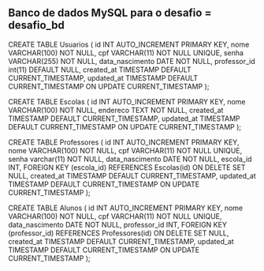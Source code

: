 ## Banco de dados MySQL para o desafio = desafio_bd

CREATE TABLE Usuarios (
    id INT AUTO_INCREMENT PRIMARY KEY,
    nome VARCHAR(100) NOT NULL,
    cpf VARCHAR(11) NOT NULL UNIQUE,
    senha VARCHAR(255) NOT NULL,
    data_nascimento DATE NOT NULL,
    professor_id int(11) DEFAULT NULL,
    created_at TIMESTAMP DEFAULT CURRENT_TIMESTAMP,
    updated_at TIMESTAMP DEFAULT CURRENT_TIMESTAMP ON UPDATE CURRENT_TIMESTAMP
);

CREATE TABLE Escolas (
    id INT AUTO_INCREMENT PRIMARY KEY,
    nome VARCHAR(100) NOT NULL,
    endereco TEXT NOT NULL,
    created_at TIMESTAMP DEFAULT CURRENT_TIMESTAMP,
    updated_at TIMESTAMP DEFAULT CURRENT_TIMESTAMP ON UPDATE CURRENT_TIMESTAMP
);

CREATE TABLE Professores (
    id INT AUTO_INCREMENT PRIMARY KEY,
    nome VARCHAR(100) NOT NULL,
    cpf VARCHAR(11) NOT NULL UNIQUE,
    senha varchar(11) NOT NULL,
    data_nascimento DATE NOT NULL,
    escola_id INT,
    FOREIGN KEY (escola_id) REFERENCES Escolas(id) ON DELETE SET NULL,
    created_at TIMESTAMP DEFAULT CURRENT_TIMESTAMP,
    updated_at TIMESTAMP DEFAULT CURRENT_TIMESTAMP ON UPDATE CURRENT_TIMESTAMP
);

CREATE TABLE Alunos (
    id INT AUTO_INCREMENT PRIMARY KEY,
    nome VARCHAR(100) NOT NULL,
    cpf VARCHAR(11) NOT NULL UNIQUE,
    data_nascimento DATE NOT NULL,
    professor_id INT,
    FOREIGN KEY (professor_id) REFERENCES Professores(id) ON DELETE SET NULL,
    created_at TIMESTAMP DEFAULT CURRENT_TIMESTAMP,
    updated_at TIMESTAMP DEFAULT CURRENT_TIMESTAMP ON UPDATE CURRENT_TIMESTAMP
);
